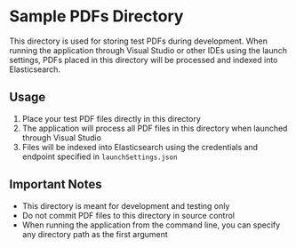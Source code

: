 # Sample PDFs Directory

This directory is used for storing test PDFs during development. When running the application through Visual Studio or other IDEs using the launch settings, PDFs placed in this directory will be processed and indexed into Elasticsearch.

## Usage

1. Place your test PDF files directly in this directory
2. The application will process all PDF files in this directory when launched through Visual Studio
3. Files will be indexed into Elasticsearch using the credentials and endpoint specified in `launchSettings.json`

## Important Notes

- This directory is meant for development and testing only
- Do not commit PDF files to this directory in source control
- When running the application from the command line, you can specify any directory path as the first argument
